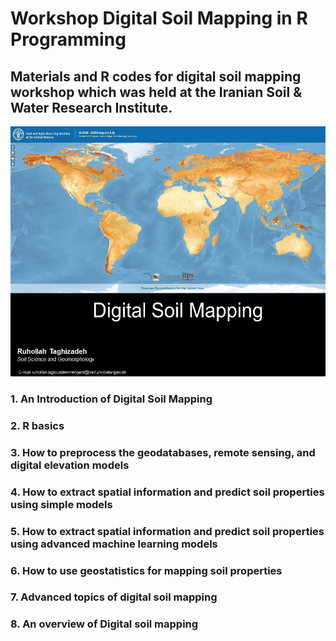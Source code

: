 # Workshop Digital Soil Mapping in R Programming 
## Materials and R codes for digital soil mapping workshop which was held at the Iranian Soil & Water Research Institute. 
<p align="center">
	<img title="R" alt="R" src="image/01.png" height="400" />
</p>


### 1. An Introduction of Digital Soil Mapping

### 2. R basics

### 3. How to preprocess the geodatabases, remote sensing, and digital elevation models

### 4. How to extract spatial information and predict soil properties using simple models

### 5. How to extract spatial information and predict soil properties using advanced machine learning models

### 6. How to use geostatistics for mapping soil properties

### 7. Advanced topics of digital soil mapping

### 8. An overview of Digital soil mapping 
